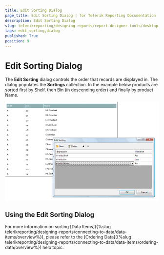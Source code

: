 ```yaml
---
title: Edit Sorting Dialog
page_title: Edit Sorting Dialog | for Telerik Reporting Documentation
description: Edit Sorting Dialog
slug: telerikreporting/designing-reports/report-designer-tools/desktop-designers/tools/edit-sorting-dialog
tags: edit,sorting,dialog
published: True
position: 9
---
```


# Edit Sorting Dialog



The __Edit Sorting__ dialog controls the order that records are displayed in. The dialog populates the __Sortings__ collection. In the example below products are sorted first by Shelf, then Bin (in descending order) and finally by product Name.

![](images/UI019.png)

## Using the Edit Sorting Dialog

For more information on sorting [Data Items]({%slug telerikreporting/designing-reports/connecting-to-data/data-items/overview%}), please refer to the [Ordering Data]({%slug telerikreporting/designing-reports/connecting-to-data/data-items/ordering-data/overview%}) help topic.
